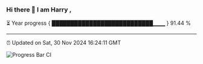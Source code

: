 ### Hi there 👋 I am Harry , 

⏳ Year progress { ███████████████████████████▁▁▁ } 91.44 %

---

⏰ Updated on Sat, 30 Nov 2024 16:24:11 GMT

![Progress Bar CI](https://github.com/duykhang68/duykhang68/workflows/Progress%20Bar%20CI/badge.svg)
